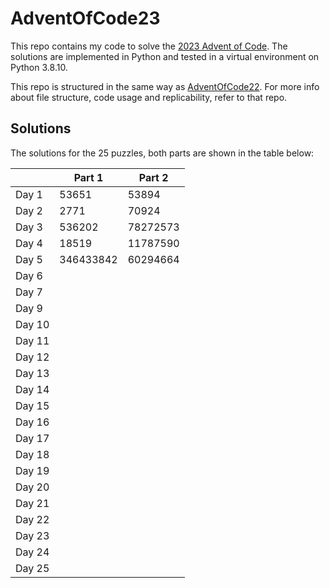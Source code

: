 # AdventOfCode23

This repo contains my code to solve the [2023 Advent of Code](https://adventofcode.com/2023). The solutions are implemented in Python and tested in a virtual environment on Python 3.8.10. 

This repo is structured in the same way as [AdventOfCode22](https://github.com/carlesibanez/AdventOfCode22). For more info about file structure, code usage and replicability, refer to that repo.


## Solutions

The solutions for the 25 puzzles, both parts are shown in the table below:

|       | Part 1    | Part 2  |
|---    | --------  | ------- |
|Day 1  | 53651     | 53894   |
|Day 2  | 2771      | 70924   |
|Day 3  | 536202    | 78272573|
|Day 4  | 18519     | 11787590|
|Day 5  | 346433842 | 60294664|
|Day 6  |           |         |
|Day 7  |           |         |
|Day 9  |           |         |
|Day 10 |           |         |
|Day 11 |           |         |
|Day 12 |           |         |
|Day 13 |           |         |
|Day 14 |           |         |
|Day 15 |           |         |
|Day 16 |           |         |
|Day 17 |           |         |
|Day 18 |           |         |
|Day 19 |           |         |
|Day 20 |           |         |
|Day 21 |           |         |
|Day 22 |           |         |
|Day 23 |           |         |
|Day 24 |           |         |
|Day 25 |           |         |

